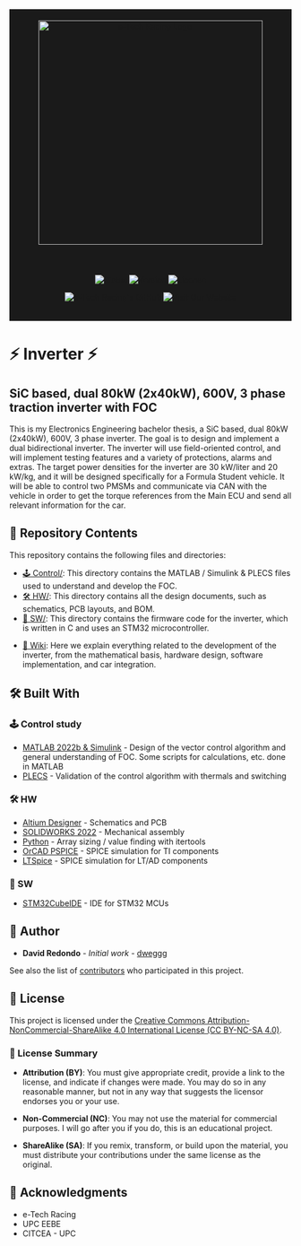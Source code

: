 <div align="center" style="background-color:#1a1a1a;padding:20px;">
  <img src="https://i.ibb.co/mR0yFfw/logo-daurat-10-anys.png" width="400" alt="e-Tech Racing Logo">
</div>

<div align="center" style="background-color:#1a1a1a;padding:20px;">

[![Status](https://img.shields.io/badge/Status-Active-green)](https://github.com/dweggg/Inverter)
[![Version](https://img.shields.io/badge/Version-v0.1.pre-red)](https://github.com/dweggg/Inverter/releases)
[![License](https://img.shields.io/badge/License-CERNOHL-yellow)](https://github.com/dweggg/Inverter/blob/main/LICENSE)

[![e-Tech Racing's GitHub](https://img.shields.io/badge/e--Tech%20Racing's%20GitHub-eTechRacing-green?style=for-the-badge&logo=github)](https://github.com/eTechRacing)
[![Visit Our Website](https://img.shields.io/badge/Visit%20Our%20Website-e--techracing.es-blue?style=for-the-badge)](https://www.e-techracing.es)

</div>

# ⚡ Inverter ⚡
## SiC based, dual 80kW (2x40kW), 600V, 3 phase traction inverter with FOC

This is my Electronics Engineering bachelor thesis, a SiC based, dual 80kW (2x40kW), 600V, 3 phase inverter. The goal is to design and implement a dual bidirectional inverter. The inverter will use field-oriented control, and will implement testing features and a variety of protections, alarms and extras. The target power densities for the inverter are 30 kW/liter and 20 kW/kg, and it will be designed specifically for a Formula Student vehicle. It will be able to control two PMSMs and communicate via CAN with the vehicle in order to get the torque references from the Main ECU and send all relevant information for the car.

## 📁 Repository Contents
This repository contains the following files and directories:

* [🕹️ Control/](https://github.com/dweggg/Inverter/blob/main/Control/): This directory contains the MATLAB / Simulink & PLECS files used to understand and develop the FOC.
* [🛠️ HW/](https://github.com/dweggg/Inverter/blob/main/HW/): This directory contains all the design documents, such as schematics, PCB layouts, and BOM.
* [💾 SW/](https://github.com/dweggg/Inverter/blob/main/SW/): This directory contains the firmware code for the inverter, which is written in C and uses an STM32 microcontroller.

- [🧠 Wiki](https://github.com/dweggg/Inverter/wiki): Here we explain everything related to the development of the inverter, from the mathematical basis, hardware design, software implementation, and car integration.

## 🛠️ Built With
### 🕹️ Control study
* [MATLAB 2022b & Simulink](https://www.mathworks.com/products/matlab.html) - Design of the vector control algorithm and general understanding of FOC. Some scripts for calculations, etc. done in MATLAB
* [PLECS](https://www.plexim.com/products/plecs) - Validation of the control algorithm with thermals and switching

### 🛠️ HW
* [Altium Designer](https://www.altium.com/es/altium-designer) - Schematics and PCB
* [SOLIDWORKS 2022](https://help.solidworks.com/2022/spanish/WhatsNew/c_wn_install.htm?id=7ddf806d182541ffa399d655bb1f99a2#Pg0) - Mechanical assembly
* [Python](https://www.python.org/) - Array sizing / value finding with itertools
* [OrCAD PSPICE](https://www.orcad.com/pspice) - SPICE simulation for TI components
* [LTSpice](https://www.analog.com/en/resources/design-tools-and-calculators/ltspice-simulator.html) - SPICE simulation for LT/AD components

### 💾 SW
* [STM32CubeIDE](https://www.st.com/en/development-tools/stm32cubeide.html) - IDE for STM32 MCUs

## 👤 Author

* **David Redondo** - *Initial work* - [dweggg](https://github.com/dweggg)

See also the list of [contributors](https://github.com/dweggg/Inverter/contributors) who participated in this project.

## 📄 License

This project is licensed under the [Creative Commons Attribution-NonCommercial-ShareAlike 4.0 International License (CC BY-NC-SA 4.0)](https://creativecommons.org/licenses/by-nc-sa/4.0/).

### 📝 License Summary

- **Attribution (BY)**: You must give appropriate credit, provide a link to the license, and indicate if changes were made. You may do so in any reasonable manner, but not in any way that suggests the licensor endorses you or your use.
  
- **Non-Commercial (NC)**: You may not use the material for commercial purposes. I will go after you if you do, this is an educational project.
  
- **ShareAlike (SA)**: If you remix, transform, or build upon the material, you must distribute your contributions under the same license as the original.

## 👏 Acknowledgments

* e-Tech Racing
* UPC EEBE
* CITCEA - UPC
